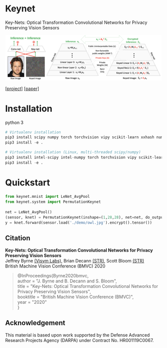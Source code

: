 # Keynet
Key-Nets: Optical Transformation Convolutional Networks for Privacy Preserving Vision Sensors

![Keynet](./docs/keynet_overview.png)

[[project]](https://visym.github.io/keynet)  [[paper]](https://arxiv.org/abs/2008.04469) 


# Installation
python 3

```python
# Virtualenv installation
pip3 install scipy numpy torch torchvision vipy scikit-learn xxhash numba tqdm
pip3 install -e .  
```

```python
# Virtualenv installation (Linux, multi-threaded scipy/numpy)
pip3 install intel-scipy intel-numpy torch torchvision vipy scikit-learn xxhash numba tqdm
pip3 install -e .  
```

# Quickstart
```python
from keynet.mnist import LeNet_AvgPool
from keynet.system import PermutationKeynet

net = LeNet_AvgPool()
(sensor, knet) = PermutationKeynet(inshape=(1,28,28), net=net, do_output_encryption=False)
y = knet.forward(sensor.load('./demo/owl.jpg').encrypt().tensor())
```

## Citation

**Key-Nets: Optical Transformation Convolutional Networks for Privacy Preserving Vision Sensors**  
Jeffrey Byrne [(Visym Labs)](https://visym.com), Brian Decann [(STR)](https://stresearch.com), Scott Bloom [(STR)](https://stresearch.com)  
British Machine Vision Conference (BMVC) 2020  

> @InProceedings{Byrne2020bmvc,  
>     author       = "J. Byrne and B. Decann and S. Bloom",  
>     title        = "Key-Nets: Optical Transformation Convolutional Networks for Privacy Preserving Vision Sensors",  
>     booktitle    = "British Machine Vision Conference (BMVC)",  
>     year         = "2020"  
> }  
    

## Acknowledgement

This material is based upon work supported by the Defense Advanced Research Projects Agency (DARPA) under Contract No. HR001119C0067. 



